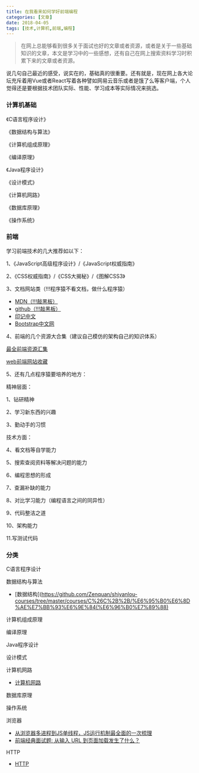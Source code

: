 ```yaml
---
title: 在我看来如何学好前端编程
categories: [文章]
date: 2018-04-05
tags: [技术,计算机,前端,编程]
---
```

> 在网上总能够看到很多关于面试也好的文章或者资源，或者是关于一些基础知识的文章，本文是学习中的一些感想，还有自己在网上搜索资料学习时积累下来的文章或者资源。

<!--more-->

说几句自己最近的感受，说实在的，基础真的很重要。还有就是，现在网上各大论坛充斥着用Vue或者React写着各种譬如网易云音乐或者是饿了么等客户端，个人觉得还是要根据技术团队实际、性能、学习成本等实际情况来挑选。

### 计算机基础

《C语言程序设计》

《数据结构与算法》

《计算机组成原理》

《编译原理》

《Java程序设计》

《设计模式》

《计算机网路》

《数据库原理》

《操作系统》

### 前端

学习前端技术的几大推荐如以下：

1、《JavaScript高级程序设计》/《JavaScript权威指南》

2、《CSS权威指南》/《CSS大揭秘》/《图解CSS3》

3、文档网站类（!!!程序猿不看文档，做什么程序猿）

- [MDN（!!!敲黑板）](https://developer.mozilla.org/zh-CN/)
- [github（!!!敲黑板）](https://www.github.com)
- [印记中文](https://www.docschina.org/)
- [Bootstrap中文网](http://www.bootcss.com/)

4、前端的几个资源大合集（建议自己模仿的架构自己的知识体系）

[ 最全前端资源汇集 ](https://blog.csdn.net/zgrkaka/article/details/51535518)

[web前端网站收藏](https://www.jianshu.com/p/4u7qwZ)

5、还有几点程序猿要培养的地方：

精神层面：

1、钻研精神

2、学习新东西的兴趣

3、勤动手的习惯

技术方面：

4、看文档等自学能力

5、搜索查阅资料等解决问题的能力

6、编程思想的形成

7、查漏补缺的能力

8、对比学习能力（编程语言之间的同异性）

9、代码整洁之道

10、架构能力

11.写测试代码

### 分类

C语言程序设计

数据结构与算法

- [数据结构](https://github.com/Zenquan/shiyanlou-courses/tree/master/courses/C%26C%2B%2B/%E6%95%B0%E6%8D%AE%E7%BB%93%E6%9E%84(%E6%96%B0%E7%89%88)

计算机组成原理

编译原理

Java程序设计

设计模式

计算机网路

- [计算机网路](https://github.com/CyC2018/Interview-Notebook/blob/master/notes/%E8%AE%A1%E7%AE%97%E6%9C%BA%E7%BD%91%E7%BB%9C.md)

数据库原理

操作系统

浏览器

- [从浏览器多进程到JS单线程，JS运行机制最全面的一次梳理](https://juejin.im/post/5a6547d0f265da3e283a1df7)
- [前端经典面试题: 从输入 URL 到页面加载发生了什么？](https://juejin.im/entry/57f10284da2f60004f5f2e5e)

HTTP

- [HTTP](https://github.com/CyC2018/Interview-Notebook/blob/master/notes/HTTP.md)
